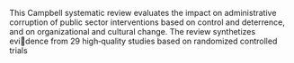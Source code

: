 This Campbell systematic review evaluates
the impact on administrative corruption of
public sector interventions based on control
and deterrence, and on organizational and
cultural change. The review synthetizes evidence from 29 high‐quality studies based on
randomized controlled trials
